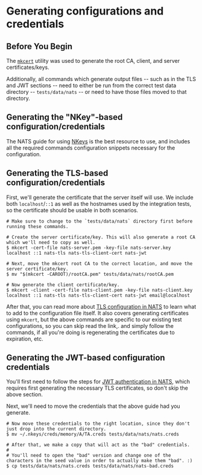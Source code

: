 # Generating configurations and credentials

## Before You Begin

The [`mkcert`](https://github.com/FiloSottile/mkcert) utility was used to generate the root CA, client, and server
certificates/keys.

Additionally, all commands which generate output files -- such as in the TLS and JWT sections -- need to either be run
from the correct test data directory -- `tests/data/nats` -- or need to have those files moved to that directory.

## Generating the "NKey"-based configuration/credentials

The NATS guide for using
[NKeys](https://docs.nats.io/running-a-nats-service/configuration/securing_nats/auth_intro/nkey_auth) is the best
resource to use, and includes all the required commands configuration snippets necessary for the configuration.

## Generating the TLS-based configuration/credentials

First, we'll generate the certificate that the server itself will use. We include both `localhost`/`::1` as well as the
hostnames used by the integration tests, so the certificate should be usable in both scenarios.

```shell
# Make sure to change to the `tests/data/nats` directory first before running these commands.

# Create the server certificate/key. This will also generate a root CA which we'll need to copy as well.
$ mkcert -cert-file nats-server.pem -key-file nats-server.key localhost ::1 nats-tls nats-tls-client-cert nats-jwt

# Next, move the mkcert root CA to the correct location, and move the server certificate/key.
$ mv "$(mkcert -CAROOT)/rootCA.pem" tests/data/nats/rootCA.pem

# Now generate the client certificate/key.
$ mkcert -client -cert-file nats-client.pem -key-file nats-client.key localhost ::1 nats-tls nats-tls-client-cert nats-jwt email@localhost
```

After that, you can read more about [TLS configuration in
NATS](https://docs.nats.io/running-a-nats-service/configuration/securing_nats/tls) to learn what to add to the
configuration file itself. It also covers generating certificates using `mkcert`, but the above commands are specific to
our existing test configurations, so you can skip read the link,. and simply follow the commands, if all you're doing
is regenerating the certificates due to expiration, etc.

## Generating the JWT-based configuration credentials

You'll first need to follow the steps for [JWT authentication in
NATS](https://docs.nats.io/running-a-nats-service/configuration/securing_nats/auth_intro/jwt/mem_resolver), which
requires first generating the necessary TLS certificates, so don't skip the above section.

Next, we'll need to move the credentials that the above guide had you generate.

```shell
# Now move these credentials to the right location, since they don't just drop into the current directory.
$ mv ~/.nkeys/creds/memory/A/TA.creds tests/data/nats/nats.creds

# After that, we make a copy that will act as the "bad" credentials.
#
# You'll need to open the "bad" version and change one of the characters in the seed value in order to actually make them "bad". :)
$ cp tests/data/nats/nats.creds tests/data/nats/nats-bad.creds
```
